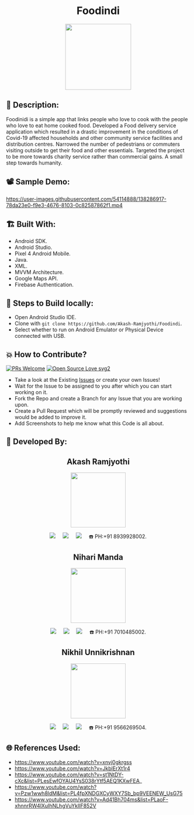<h1 align="center">Foodindi</h1>

<p align="center">
<img src="https://user-images.githubusercontent.com/54114888/138283151-4eaf3f35-8a09-4c7a-b7a6-50e288dcd68f.png" width="180" height="180">
</p>

## 📜 Description:
Foodinidi is a simple app that links people who love to cook with the people who love to eat home cooked food. Developed a Food delivery service application which resulted in a drastic improvement in the conditions of Covid-19 affected households and other community service facilities and distribution centres. Narrowed the number of pedestrians or commuters visiting outside to get their food and other essentials. Targeted the project to be more towards charity service rather than commercial gains. A small step towards humanity.

## 📽 Sample Demo:
https://user-images.githubusercontent.com/54114888/138286917-78da23e0-f9e3-4676-8103-0c82587862f1.mp4

## 🏗 Built With:
 - Android SDK.
 - Android Studio.
 - Pixel 4 Android Mobile.
 - Java.
 - XML.
 - MVVM Architecture.
 - Google Maps API.
 - Firebase Authentication.

## 🧪 Steps to Build locally:
- Open Android Studio IDE.
- Clone with `git clone https://github.com/Akash-Ramjyothi/Foodindi`.
- Select whether to run on Android Emulator or Physical Device connected with USB.

## 💥 How to Contribute?

[![PRs Welcome](https://img.shields.io/badge/PRs-welcome-brightgreen.svg?style=flat-square)](http://makeapullrequest.com)
[![Open Source Love svg2](https://badges.frapsoft.com/os/v2/open-source.svg?v=103)](https://github.com/ellerbrock/open-source-badges/) 

- Take a look at the Existing [Issues](https://github.com/Akash-Ramjyothi/Foodindi/issues) or create your own Issues!
- Wait for the Issue to be assigned to you after which you can start working on it.
- Fork the Repo and create a Branch for any Issue that you are working upon.
- Create a Pull Request which will be promptly reviewed and suggestions would be added to improve it.
- Add Screenshots to help me know what this Code is all about.

## 👦 Developed By:
<h2 align="center">Akash Ramjyothi</h2>
<p align="center">
  <a href="https://github.com/Akash-Ramjyothi"><img src="https://avatars.githubusercontent.com/u/54114888?v=4" width=150px height=150px /></a> 
    
<p align="center">
  <a target="_blank"href="https://www.linkedin.com/in/akash-ramjyothi/"><img src="https://img.shields.io/badge/linkedin-%230077B5.svg?&style=for-the-badge&logo=linkedin&logoColor=white" /></a>&nbsp;&nbsp;&nbsp;&nbsp;
  <a href="mailto:akash.ramjyothi@gmail.com?subject=Hello%20Akash,%20From%20Github"><img src="https://img.shields.io/badge/gmail-%23D14836.svg?&style=for-the-badge&logo=gmail&logoColor=white" /></a>&nbsp;&nbsp;&nbsp;&nbsp;
  <a href="https://www.instagram.com/akash.ramjyothi/"><img src="https://img.shields.io/badge/instagram-%23D14836.svg?&style=for-the-badge&logo=instagram&logoColor=pink" /></a>&nbsp;&nbsp;&nbsp;&nbsp;
  ☎️ PH:+91 8939928002.
</p>

<h2 align="center">Nihari Manda</h2>
<p align="center">
  <a href="https://github.com/Akash-Ramjyothi"><img src="https://media-exp1.licdn.com/dms/image/C5603AQHRQcK9Z-OZCg/profile-displayphoto-shrink_200_200/0/1633520600078?e=1640217600&v=beta&t=7gmHk3nhUHDKQ5FG7UUjbVTl-8M8e0ZjIHN8MHHwj9s" width=150px height=150px /></a> 
    
<p align="center">
  <a target="_blank"href="https://www.linkedin.com/in/nihari-manda-30394018b/?originalSubdomain=in"><img src="https://img.shields.io/badge/linkedin-%230077B5.svg?&style=for-the-badge&logo=linkedin&logoColor=white" /></a>&nbsp;&nbsp;&nbsp;&nbsp;
  <a href="mailto:itsmenihari@gmail.com?subject=Hello%20Akash,%20From%20Github"><img src="https://img.shields.io/badge/gmail-%23D14836.svg?&style=for-the-badge&logo=gmail&logoColor=white" /></a>&nbsp;&nbsp;&nbsp;&nbsp;
  <a href="https://www.instagram.com/"><img src="https://img.shields.io/badge/instagram-%23D14836.svg?&style=for-the-badge&logo=instagram&logoColor=pink" /></a>&nbsp;&nbsp;&nbsp;&nbsp;
  ☎️ PH:+91 7010485002.
</p>

<h2 align="center">Nikhil Unnikrishnan</h2>
<p align="center">
  <a href="https://github.com/Akash-Ramjyothi"><img src="https://user-images.githubusercontent.com/54114888/139796857-1df4761c-4ae4-4d32-8b5f-d3c25de5cdec.jpeg" width=150px height=150px /></a> 
    
<p align="center">
  <a target="_blank"href="https://www.linkedin.com/in/nikhil-unnikrishnan-91106115a/?originalSubdomain=in"><img src="https://img.shields.io/badge/linkedin-%230077B5.svg?&style=for-the-badge&logo=linkedin&logoColor=white" /></a>&nbsp;&nbsp;&nbsp;&nbsp;
  <a href="mailto:nu7131@srmist.edu.in?subject=Hello%20Akash,%20From%20Github"><img src="https://img.shields.io/badge/gmail-%23D14836.svg?&style=for-the-badge&logo=gmail&logoColor=white" /></a>&nbsp;&nbsp;&nbsp;&nbsp;
  <a href="https://www.instagram.com/nikhil._.unni/"><img src="https://img.shields.io/badge/instagram-%23D14836.svg?&style=for-the-badge&logo=instagram&logoColor=pink" /></a>&nbsp;&nbsp;&nbsp;&nbsp;
  ☎️ PH:+91 9566269504.
</p>

## 🌐 References Used:
- https://www.youtube.com/watch?v=xnvj0gkrgss
- https://www.youtube.com/watch?v=JkblErXt1r4
- https://www.youtube.com/watch?v=st1NtDY-cXc&list=PLesEwfOYAU4YsS038rYtf5AEQ1KXwFEA_
- https://www.youtube.com/watch?v=Pzw1wwh8ldM&list=PL4fpXNDGXCyWXY7Sb_bp9VEENEW_UsG75
- https://www.youtube.com/watch?v=Ad41Bh704ms&list=PLaoF-xhnnrRW4lXuIhNLhgVuYkIlF852V
